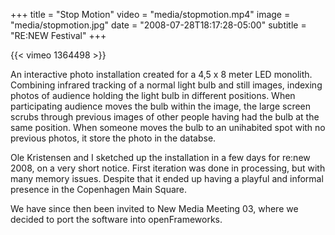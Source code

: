 +++
title = "Stop Motion"
video = "media/stopmotion.mp4"
image = "media/stopmotion.jpg"
date = "2008-07-28T18:17:28-05:00"
subtitle = "RE:NEW Festival"
+++

{{< vimeo 1364498 >}}

An interactive photo installation created for a 4,5 x 8 meter LED monolith. Combining infrared tracking of a normal light bulb and still images, indexing photos of audience holding the light bulb in different positions. When participating audience moves the bulb within the image, the large screen scrubs through previous images of other people having had the bulb at the same position. When someone moves the bulb to an unihabited spot with no previous photos, it store the photo in the databse.

Ole Kristensen and I sketched up the installation in a few days for re:new 2008, on a very short notice. First iteration was done in processing, but with many memory issues. Despite that it ended up having a playful and informal presence in the Copenhagen Main Square.

We have since then been invited to New Media Meeting 03, where we decided to port the software into openFrameworks.